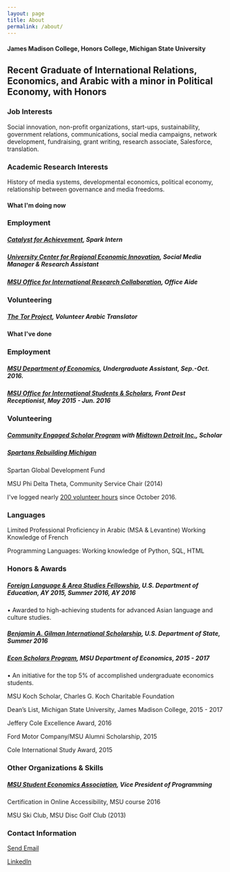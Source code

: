```yaml
---
layout: page
title: About
permalink: /about/
---
```


#### James Madison College, Honors College, Michigan State University

## Recent Graduate of International Relations, Economics, and Arabic with a minor in Political Economy, with Honors

### Job Interests

Social innovation, non-profit organizations, start-ups, sustainability, government relations, communications, social media campaigns, network development, fundraising, grant writing, research associate, Salesforce, translation. 

### Academic Research Interests

History of media systems, developmental economics, political economy, relationship between governance and media freedoms.

#### What I'm doing now

### Employment
##### [Catalyst for Achievement](https://www.catalystforachievement.org/), *Spark Intern*
##### [University Center for Regional Economic Innovation](https://reicenter.org/), *Social Media Manager & Research Assistant*
##### [MSU Office for International Research Collaboration](http://oirc.isp.msu.edu/), *Office Aide*


### Volunteering
##### [The Tor Project](https://www.torproject.org/), *Volunteer Arabic Translator*


#### What I've done

### Employment
##### [MSU Department of Economics](http://econ.msu.edu/), *Undergraduate Assistant*, Sep.-Oct. 2016.
##### [MSU Office for International Students & Scholars](http://oiss.isp.msu.edu/), *Front Dest Receptionist*, May 2015 - Jun. 2016

### Volunteering
##### [Community Engaged Scholar Program](https://engage.msu.edu/) with [Midtown Detroit Inc.](http://midtowndetroitinc.org/), *Scholar*

##### [Spartans Rebuilding Michigan](spartansrebuildingmichigan.org)

Spartan Global Development Fund

MSU Phi Delta Theta, Community Service Chair (2014)

I've logged nearly [200 volunteer hours](https://www.givegab.com/users/jacob-leppek-df65a557-30e7-413a-bfcf-5d14bea70d0b)
since October 2016. 

### Languages

Limited Professional Proficiency in Arabic (MSA & Levantine)
Working Knowledge of French

Programming Languages: Working knowledge of Python, SQL, HTML

### Honors & Awards

##### [Foreign Language & Area Studies Fellowship](https://www2.ed.gov/programs/iegpsflasf/index.html), U.S. Department of Education, AY 2015, Summer 2016, AY 2016

•	Awarded to high-achieving students for advanced Asian language and culture studies.	

##### [Benjamin A. Gilman International Scholarship](https://www.iie.org/Programs/Gilman-Scholarship-Program), U.S. Department of State, Summer 2016

##### [Econ Scholars Program](http://econ.msu.edu/undergraduate/scholars.php), MSU Department of Economics, 2015 - 2017

•	An initiative for the top 5% of accomplished undergraduate economics students.

MSU Koch Scholar, Charles G. Koch Charitable Foundation	

Dean’s List, Michigan State University, James Madison College, 2015 - 2017

Jeffery Cole Excellence Award,	2016

Ford Motor Company/MSU Alumni Scholarship,	2015

Cole International Study Award, 2015


### Other Organizations & Skills

##### [MSU Student Economics Association](http://msuecon.wixsite.com/msusea), Vice President of Programming

Certification in Online Accessibility, MSU course 2016

MSU Ski Club, MSU Disc Golf Club (2013)

### Contact Information

[Send Email](mailto:leppekj@gmail.com)

[LinkedIn](linkedin.com/in/leppekja)
